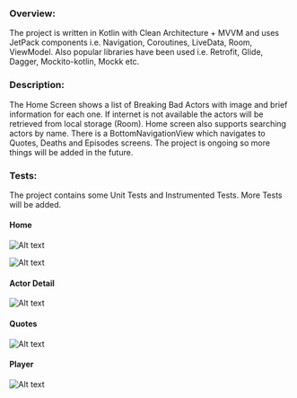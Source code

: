 ### Overview:

The project is written in Kotlin with Clean Architecture + MVVM and uses JetPack components 
i.e. Navigation, Coroutines, LiveData, Room, ViewModel. Also popular libraries have been used
i.e. Retrofit, Glide, Dagger, Mockito-kotlin, Mockk etc.

### Description:

The Home Screen shows a list of Breaking Bad Actors with image and brief information for each one. 
If internet is not available the actors will be retrieved from local storage (Room). Home screen 
also supports searching actors by name. There is a BottomNavigationView which navigates to Quotes, 
Deaths and Episodes screens. The project is ongoing so more things will be added in the future.  

### Tests:

The project contains some Unit Tests and Instrumented Tests. 
More Tests will be added. 

#### Home
![Alt text](screenshots/home_all.png?raw=true "app screenshot")

![Alt text](screenshots/home_filter_by_name.png?raw=true "app screenshot")

#### Actor Detail
![Alt text](screenshots/actor_detail_1.png?raw=true "app screenshot")

#### Quotes
![Alt text](screenshots/quotes_1.png?raw=true "app screenshot")

#### Player
![Alt text](screenshots/player_1.png?raw=true "app screenshot")